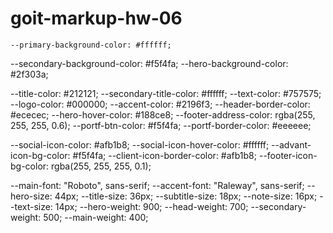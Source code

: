 # goit-markup-hw-06

    --primary-background-color: #ffffff;

--secondary-background-color: #f5f4fa;
--hero-background-color: #2f303a;

--title-color: #212121;
--secondary-title-color: #ffffff;
--text-color: #757575;
--logo-color: #000000;
--accent-color: #2196f3;
--header-border-color: #ececec;
--hero-hover-color: #188ce8;
--footer-address-color: rgba(255, 255, 255, 0.6);
--portf-btn-color: #f5f4fa;
--portf-border-color: #eeeeee;

--social-icon-color: #afb1b8;
--social-icon-hover-color: #ffffff;
--advant-icon-bg-color: #f5f4fa;
--client-icon-border-color: #afb1b8;
--footer-icon-bg-color: rgba(255, 255, 255, 0.1);

--main-font: "Roboto", sans-serif;
--accent-font: "Raleway", sans-serif;
--hero-size: 44px;
--title-size: 36px;
--subtitle-size: 18px;
--note-size: 16px;
--text-size: 14px;
--hero-weight: 900;
--head-weight: 700;
--secondary-weight: 500;
--main-weight: 400;

<!-- !Проект -->
<!-- *«A1» Все стили написаны в одном файле styles.css, который находится в папке css. -->

<!-- *«A2» Исходный код отформатирован при помощи Prettier. -->

<!-- *«A3» Все изображения и текстовый контент взяты из макета. -->

<!-- *«A4» На всех HTML-страницах подключен нормализатор стилей modern-normalize. -->

<!-- *«A5» Код написан следуя руководству. -->

<!-- !Разметка -->
<!-- *«B1» Выполнена HTML-разметка всех элементов макета. -->

<!-- *«B2» Теги использованы согласно их семантического смысла. -->

<!-- *«B3» Выполнена разметка формы подписки на рассылку и всех её элементов в футере. -->

<!-- *«B4» Выполнена разметка формы заявки и всех её элементов в модальном окне. -->

<!-- *«B5» У всех инпутов в формах задан атрибут name. -->

<!-- *«B6» Значения атрибута name описательные, точно характеризующий для чего это поле формы. -->

<!-- *«B7» У всех инпутов есть связанный элемент <label>. -->

<!-- *«B8» Инпутам задан атрибут placeholder если для него в макете есть текст-подсказка. -->

<!-- *«B9» Кнопкам «отправки» форм задан атрибут type="submit". -->

<!-- *«B10» Все новые иконки из форм добавлены в SVG-спрайт icons.svg. -->

<!-- *Оформление -->

<!-- *«C1» Выполнено оформление элементов формы подписки на рассылку в футере. -->

<!-- *«C2» Выполнено оформление элементов формы заявки в модальном окне. -->

<!-- *«C3» При получении инпутом фокуса, его рамка и иконка меняют цвет (как показано на макете). -->

<!-- *«C4» Оригинальный чекбокс о принятии лицензионного соглашения в форме заявки скрыт. -->

<!-- *«C5» Оформление «чекбокса» о принятии лицензионного соглашения сделано вручную, при помощи векторного изображения галочки из SVG-спрайта. -->

<!-- *«C6» Для всех эффектов ховера и фокуса (цвет, фон, тень) сделаны переходы. Время - 250ms, функция распределения времени - cubic-bezier(0.4, 0, 0.2, 1). -->
